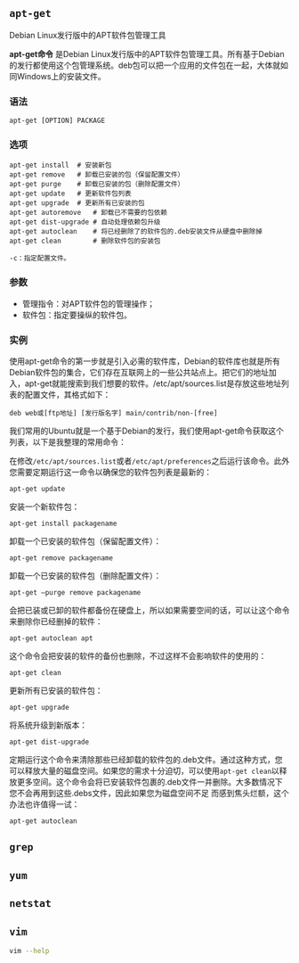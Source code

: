 
## `apt-get`

Debian Linux发行版中的APT软件包管理工具


**apt-get命令** 是Debian Linux发行版中的APT软件包管理工具。所有基于Debian的发行都使用这个包管理系统。deb包可以把一个应用的文件包在一起，大体就如同Windows上的安装文件。

###  语法

```shell
apt-get [OPTION] PACKAGE
```

###  选项

```shell
apt-get install  # 安装新包
apt-get remove   # 卸载已安装的包（保留配置文件）
apt-get purge    # 卸载已安装的包（删除配置文件）
apt-get update   # 更新软件包列表
apt-get upgrade  # 更新所有已安装的包
apt-get autoremove   # 卸载已不需要的包依赖
apt-get dist-upgrade # 自动处理依赖包升级
apt-get autoclean    # 将已经删除了的软件包的.deb安装文件从硬盘中删除掉
apt-get clean        # 删除软件包的安装包

-c：指定配置文件。
```

###  参数

* 管理指令：对APT软件包的管理操作；
* 软件包：指定要操纵的软件包。

###  实例

使用apt-get命令的第一步就是引入必需的软件库，Debian的软件库也就是所有Debian软件包的集合，它们存在互联网上的一些公共站点上。把它们的地址加入，apt-get就能搜索到我们想要的软件。/etc/apt/sources.list是存放这些地址列表的配置文件，其格式如下：

```shell
deb web或[ftp地址] [发行版名字] main/contrib/non-[free]
```

我们常用的Ubuntu就是一个基于Debian的发行，我们使用apt-get命令获取这个列表，以下是我整理的常用命令：

在修改`/etc/apt/sources.list`或者`/etc/apt/preferences`之后运行该命令。此外您需要定期运行这一命令以确保您的软件包列表是最新的：

```shell
apt-get update
```

安装一个新软件包：

```shell
apt-get install packagename
```

卸载一个已安装的软件包（保留配置文件）：

```shell
apt-get remove packagename
```

卸载一个已安装的软件包（删除配置文件）：

```shell
apt-get –purge remove packagename
```

会把已装或已卸的软件都备份在硬盘上，所以如果需要空间的话，可以让这个命令来删除你已经删掉的软件：

```shell
apt-get autoclean apt
```

这个命令会把安装的软件的备份也删除，不过这样不会影响软件的使用的：

```shell
apt-get clean
```

更新所有已安装的软件包：

```shell
apt-get upgrade
```

将系统升级到新版本：

```shell
apt-get dist-upgrade
```

定期运行这个命令来清除那些已经卸载的软件包的.deb文件。通过这种方式，您可以释放大量的磁盘空间。如果您的需求十分迫切，可以使用`apt-get clean`以释放更多空间。这个命令会将已安装软件包裹的.deb文件一并删除。大多数情况下您不会再用到这些.debs文件，因此如果您为磁盘空间不足 而感到焦头烂额，这个办法也许值得一试：

```shell
apt-get autoclean
```

## `grep`

## `yum `
## `netstat`
## `vim`
```bash
vim --help
```

